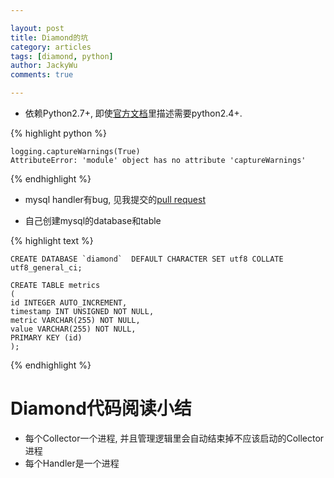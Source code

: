 ```yaml
---

layout: post   
title: Diamond的坑  
category: articles  
tags: [diamond, python]  
author: JackyWu  
comments: true  

---
```



* 依赖Python2.7+, 即使[官方文档](https://github.com/python-diamond/Diamond/wiki/Installation)里描述需要python2.4+. 

{% highlight python %}

    logging.captureWarnings(True)  
    AttributeError: 'module' object has no attribute 'captureWarnings'  

{% endhighlight %}

* mysql handler有bug, 见我提交的[pull request](https://github.com/python-diamond/Diamond/pull/170)

* 自己创建mysql的database和table

{% highlight text %}
    
    CREATE DATABASE `diamond`  DEFAULT CHARACTER SET utf8 COLLATE utf8_general_ci;
    
    CREATE TABLE metrics
    (
    id INTEGER AUTO_INCREMENT,
    timestamp INT UNSIGNED NOT NULL,
    metric VARCHAR(255) NOT NULL,
    value VARCHAR(255) NOT NULL,
    PRIMARY KEY (id)
    );

{% endhighlight %}

# Diamond代码阅读小结

* 每个Collector一个进程, 并且管理逻辑里会自动结束掉不应该启动的Collector进程
* 每个Handler是一个进程
